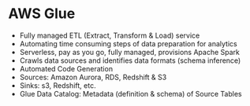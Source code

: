 # AWS Glue

- Fully managed ETL (Extract, Transform & Load) service
- Automating time consuming steps of data preparation for analytics
- Serverless, pay as you go, fully managed, provisions Apache Spark
- Crawls data sources and identifies data formats (schema inference)
- Automated Code Generation
- Sources: Amazon Aurora, RDS, Redshift & S3
- Sinks: s3, Redshift, etc.
- Glue Data Catalog: Metadata (definition & schema) of Source Tables